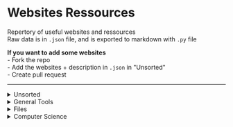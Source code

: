 # Websites Ressources<br>

Repertory of useful websites and ressources<br>
Raw data is in `.json` file, and is exported to markdown with `.py` file<br>

__If you want to add some websites__<br>
\- Fork the repo<br>
\- Add the websites + description in `.json` in "Unsorted"<br>
\- Create pull request<br>

---

<details><summary>Unsorted</summary><ul>
</ul></details>
<details><summary>General Tools</summary><ul>
    ㅤ<a href='https://chat.openai.com'>https://chat.openai.com</a> - <span>Current best AI for answering any question</span><br>
    <details><summary>Links</summary><ul>
        ㅤ<a href='https://app.rebrandly.com'>https://app.rebrandly.com</a> - <span>URL shortener / Allow for afterward original link modification</span><br>
        ㅤ<a href='https://app.bitly.com'>https://app.bitly.com</a> - <span>URL shortener / Smallest final link</span><br>
        ㅤ<a href='https://carrd.co'>https://carrd.co</a> - <span>Create cards to display multiple URLs</span><br>
    </ul></details>
    <details><summary>Content Creation</summary><ul>
        ㅤ<a href='https://www.epidemicsound.com'>https://www.epidemicsound.com</a> - <span>Lot of copyright free musics / Not free to use</span><br>
        ㅤ<a href='https://www.joincombo.com'>https://www.joincombo.com</a> - <span>Create clips from stream to send to TikTok / Insta / YTB Shorts</span><br>
        ㅤ<a href='https://www.tubebuddy.com'>https://www.tubebuddy.com</a> - <span>Browser addon / provide tools and stats for Youtube</span><br>
    </ul></details>
    <details><summary>Discord</summary><ul>
        ㅤ<a href='https://discohook.org'>https://discohook.org</a> - <span>Create embed message for Discord bot or Webhooks</span><br>
        ㅤ<a href='https://snowsta.mp'>https://snowsta.mp</a> - <span>Get exact timestamp of message with ID</span><br>
        ㅤ<a href='https://toolscord.com'>https://toolscord.com</a> - <span>Download hd picture of user pfp with ID</span><br>
        ㅤ<a href='https://discord.com/developers'>https://discord.com/developers</a> - <span>Developper portal with your apps / rich presences / bots</span><br>
        ㅤ<a href='https://betterdiscord.app'>https://betterdiscord.app</a> - <span>Enhanced version of Discord with plugins / skins / custom code</span><br>
    </ul></details>
</ul></details>
<details><summary>Files</summary><ul>
    <details><summary>Documents</summary><ul>
        ㅤ<a href='https://www.notion.so'>https://www.notion.so</a> - <span>Manage lessons / documents / personal notes with easy formating</span><br>
        <details><summary>Google</summary><ul>
            ㅤ<a href='https://docs.google.com/document'>https://docs.google.com/document</a> - <span>Share and write Word documents as a team</span><br>
            ㅤ<a href='https://docs.google.com/spreadsheets'>https://docs.google.com/spreadsheets</a> - <span>Share and write Excel sheets as a team</span><br>
            ㅤ<a href='https://docs.google.com/presentation'>https://docs.google.com/presentation</a> - <span>Share and write PowerPoint presentations as a team</span><br>
            ㅤ<a href='https://docs.google.com/forms/u/2/'>https://docs.google.com/forms/u/2/</a> - <span>Share and write forms as a team</span><br>
        </ul></details>
    </ul></details>
    <details><summary>Design</summary><ul>
        ㅤ<a href='https://www.canva.com'>https://www.canva.com</a> - <span>Create images with custom presets and easy small edits</span><br>
        ㅤ<a href='https://www.figma.com'>https://www.figma.com</a> - <span>Create highly customizable designs / design websites</span><br>
    </ul></details>
    <details><summary>Storage</summary><ul>
        ㅤ<a href='https://mega.nz/'>https://mega.nz/</a> - <span>Host and share very big files</span><br>
        ㅤ<a href='https://drive.google.com/drive/'>https://drive.google.com/drive/</a> - <span>Host and share big files / login accessible API</span><br>
    </ul></details>
</ul></details>
<details><summary>Computer Science</summary><ul>
    ㅤ<a href='https://github.com'>https://github.com</a> - <span>Multipurpose code hosting website</span><br>
    <details><summary>Hosting</summary><ul>
        ㅤ<a href='https://sparkedhost.com'>https://sparkedhost.com</a> - <span>Easy to use / Basic service hosting</span><br>
    </ul></details>
    <details><summary>Debug</summary><ul>
        <details><summary>Responses</summary><ul>
            ㅤ<a href='https://stackoverflow.com'>https://stackoverflow.com</a> - <span>Forum for asking CS questions</span><br>
            ㅤ<a href='https://www.w3schools.com'>https://www.w3schools.com</a> - <span>Contain responses to basic CS questions</span><br>
            ㅤ<a href='https://www.geeksforgeeks.org'>https://www.geeksforgeeks.org</a> - <span>Contain responses to basic CS questions</span><br>
        </ul></details>
        <details><summary>Documentation</summary><ul>
            ㅤ<a href='https://gohugo.io'>https://gohugo.io</a> - <span>Easy to use framework for static site generation</span><br>
            ㅤ<a href='https://discordpy.readthedocs.io'>https://discordpy.readthedocs.io</a> - <span>Python API for discord interactions / bot creation</span><br>
            ㅤ<a href='https://developer.mozilla.org/en-US/docs/Web/CSS'>https://developer.mozilla.org/en-US/docs/Web/CSS</a> - <span>Documentation for CSS syntax</span><br>
        </ul></details>
        <details><summary>Learning</summary><ul>
            <details><summary>Solutionnal</summary><ul>
                ㅤ<a href='https://shortcuts.design'>https://shortcuts.design</a> - <span>List of shortcuts for advenced / technical apps</span><br>
                ㅤ<a href='https://untools.co'>https://untools.co</a> - <span>List of thinking designs to solve / explain / organize problems</span><br>
            </ul></details>
            <details><summary>Technical</summary><ul>
                ㅤ<a href='https://roadmap.sh'>https://roadmap.sh</a> - <span>Roadmap to learn general role or skill</span><br>
                ㅤ<a href='https://exercism.org'>https://exercism.org</a> - <span>Exercises to learn specific languages</span><br>
                ㅤ<a href='https://www.codingame.com'>https://www.codingame.com</a> - <span>Exercises / challenges for multiple programming languages</span><br>
            </ul></details>
        </ul></details>
    </ul></details>
    <details><summary>Web Developpement</summary><ul>
        ㅤ<a href='https://responsively.app'>https://responsively.app</a> - <span>Show same website with different responsive sizes</span><br>
        ㅤ<a href='https://fontjoy.com'>https://fontjoy.com</a> - <span>Generate fonts style family with deep learning</span><br>
        ㅤ<a href='https://coolors.co'>https://coolors.co</a> - <span>Generate / save color palette for website consistency</span><br>
        ㅤ<a href='https://type-scale.com'>https://type-scale.com</a> - <span>Visualize scales of text for h1 - h2 - h3...</span><br>
        <details><summary>Ideas</summary><ul>
            ㅤ<a href='https://uxui.monster'>https://uxui.monster</a> - <span>Designs for inspiration when creating websites</span><br>
            ㅤ<a href='https://uxarchive.com'>https://uxarchive.com</a> - <span>Ideas of designs for mobile UX</span><br>
        </ul></details>
        <details><summary>Ressources</summary><ul>
            ㅤ<a href='https://beautifier.io'>https://beautifier.io</a> - <span>Quickly format HTML / CSS / JS to readable</span><br>
            ㅤ<a href='https://fontawesome.com'>https://fontawesome.com</a> - <span>Download svg icons for website design</span><br>
            ㅤ<a href='https://fffuel.co'>https://fffuel.co</a> - <span>Create abstract svg for website background / design</span><br>
            ㅤ<a href='https://design.facebook.com/toolsandresources/'>https://design.facebook.com/toolsandresources/</a> - <span>Download images of any device for presentation</span><br>
        </ul></details>
    </ul></details>
</ul></details>
